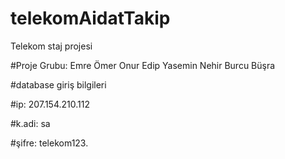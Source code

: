 # telekomAidatTakip
Telekom staj projesi

#Proje Grubu:
Emre
Ömer
Onur
Edip
Yasemin
Nehir
Burcu
Büşra

#database giriş bilgileri

#ip: 207.154.210.112

#k.adi: sa

#şifre: telekom123.

